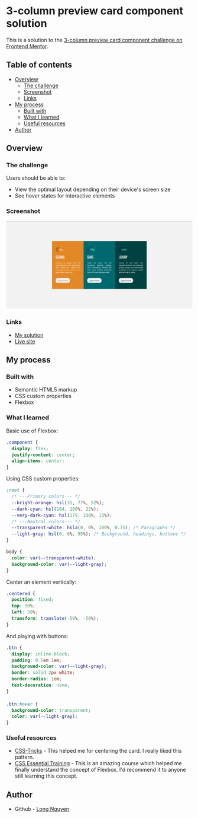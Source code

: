 # 3-column preview card component solution

This is a solution to the [3-column preview card component challenge on Frontend Mentor](https://www.frontendmentor.io/challenges/3column-preview-card-component-pH92eAR2-).

## Table of contents

- [Overview](#overview)
  - [The challenge](#the-challenge)
  - [Screenshot](#screenshot)
  - [Links](#links)
- [My process](#my-process)
  - [Built with](#built-with)
  - [What I learned](#what-i-learned)
  - [Useful resources](#useful-resources)
- [Author](#author)

## Overview

### The challenge

Users should be able to:

- View the optimal layout depending on their device's screen size
- See hover states for interactive elements

### Screenshot

![](./screenshot.png)

### Links

- [My solution](https://github.com/minhlong149/3-column-preview-card-component-main)
- [Live site](https://minhlong149.github.io/3-column-preview-card-component-main/)

## My process

### Built with

- Semantic HTML5 markup
- CSS custom properties
- Flexbox

### What I learned

Basic use of Flexbox:
```css
.component {
  display: flex;
  justify-content: center;
  align-items: center;
}
```

Using CSS custom properties:
```css
:root {
  /* ---Primary colors--- */
  --bright-orange: hsl(31, 77%, 52%);
  --dark-cyan: hsl(184, 100%, 22%);
  --very-dark-cyan: hsl(179, 100%, 13%);
  /* ---Neutral colors--- */
  --transparent-white: hsla(0, 0%, 100%, 0.75); /* Paragraphs */
  --light-gray: hsl(0, 0%, 95%); /* Background, headings, buttons */
}
```
```css
body {
  color: var(--transparent-white);
  background-color: var(--light-gray);
}
```
Center an element vertically:
```css
.centered {
  position: fixed;
  top: 50%;
  left: 50%;
  transform: translate(-50%, -50%);
}
```
And playing with buttons:
```css
.btn {
  display: inline-block;
  padding: 0.5em 1em;
  background-color: var(--light-gray);
  border: solid 2px white;
  border-radius: 1em;
  text-decoration: none;
}

.btn:hover {
  background-color: transparent;
  color: var(--light-gray);
}
```

### Useful resources

- [CSS-Tricks](https://css-tricks.com/centering-css-complete-guide/) - This helped me for centering the card. I really liked this pattern.
- [CSS Essential Training](https://www.linkedin.com/learning/css-essential-training-3) - This is an amazing course which helped me finally understand the concept of Flexbox. I'd recommend it to anyone still learning this concept.

## Author

- Github - [Long Nguyen](https://github.com/minhlong149)
